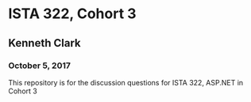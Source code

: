 # ISTA 322, Cohort 3
## Kenneth Clark
### October 5, 2017


This repository is for the discussion questions for ISTA 322, ASP.NET in Cohort 3